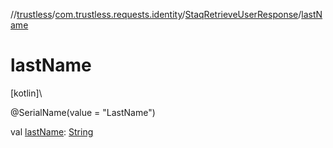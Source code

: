 //[trustless](../../../index.md)/[com.trustless.requests.identity](../index.md)/[StaqRetrieveUserResponse](index.md)/[lastName](last-name.md)

# lastName

[kotlin]\

@SerialName(value = &quot;LastName&quot;)

val [lastName](last-name.md): [String](https://kotlinlang.org/api/latest/jvm/stdlib/kotlin/-string/index.html)
